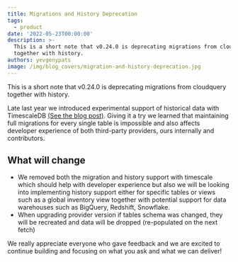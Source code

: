 ```yaml
---
title: Migrations and History Deprecation
tags:
  - product
date: '2022-05-23T00:00:00'
description: >-
  This is a short note that v0.24.0 is deprecating migrations from cloudquery
  together with history.
authors: yevgenypats
image: /img/blog_covers/migration-and-history-deprecation.jpg
---
```


This is a short note that v0.24.0 is deprecating migrations from cloudquery together with history.

Late last year we introduced experimental support of historical data with TimescaleDB [(See the blog post)](https://www.cloudquery.io/blog/announcing-cloudquery-history). Giving it a try we learned that maintaining full migrations for every single table is impossible and also affects developer experience of both third-party providers, ours internally and contributors.

<!--truncate-->
## What will change

- We removed both the migration and history support with timescale which should help with developer experience but also we will be looking into implementing history support either for specific tables or views such as a global inventory view together with potential support for data warehouses such as BigQuery, Redshift, Snowflake.
- When upgrading provider version if tables schema was changed, they will be recreated and data will be dropped (re-populated on the next fetch)

We really appreciate everyone who gave feedback and we are excited to continue building and focusing on what you ask and what we can deliver!

